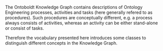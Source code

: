
The Ontoboldt Knowledge Graph contains descriptions of 
Ontology Engineering processes, activities and tasks (here generally refered to as procedures).
Such procedures are conceptually different, 
e.g. a process always consists of activities, 
whereas an activity can be either stand-alone or consist of tasks.

Therefore the vocabulary presented here introduces
some classes to distinguish different concepts
in the Knowledge Graph.



